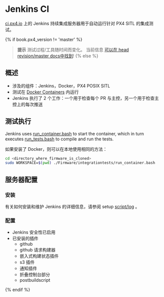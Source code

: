 # Jenkins CI

[ci.px4.io](http://ci.px4.io/) 上的 Jenkins 持续集成服务器用于自动运行针对 PX4 SITL 的集成测试。

{% if book.px4_version != 'master' %}

> **提示** 测试过程/工具随时间而变化。 当前信息 [可以在 head revision/master docs中找到](https://dev.px4.io/master/en/test_and_ci/)! {% else %} <!-- START: details below displayed only in master -->

## 概述

- 涉及的组件：Jenkins，Docker，PX4 POSIX SITL
- 测试在 [Docker Containers](../test_and_ci/docker.md) 内运行
- Jenkins 执行了 2 个工作：一个用于检查每个 PR 与主控，另一个用于检查主控上的每次推送

## 测试执行

Jenkins uses [run_container.bash](https://github.com/PX4/Firmware/blob/master/integrationtests/run_container.bash) to start the container, which in turn executes [run_tests.bash](https://github.com/PX4/Firmware/blob/master/integrationtests/run_tests.bash) to compile and run the tests.

如果安装了 Docker，则可以在本地使用相同的方法：

```sh
cd <directory_where_firmware_is_cloned>
sudo WORKSPACE=$(pwd) ./Firmware/integrationtests/run_container.bash
```

## 服务器配置

### 安装

有关如何安装和维护 Jenkins 的详细信息，请参阅 setup [script/log](https://github.com/PX4/containers/tree/master/scripts/jenkins) 。

### 配置

- Jenkins 安全性已启用
- 已安装的插件 
    - github
    - github 请求构建器
    - 嵌入式构建状态插件
    - s3 插件
    - 通知插件
    - 折叠控制台部分
    - postbuildscript

{% endif %} <!-- END: details above displayed only in master -->